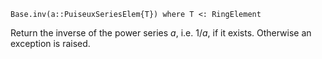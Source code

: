 ```
Base.inv(a::PuiseuxSeriesElem{T}) where T <: RingElement
```

Return the inverse of the power series $a$, i.e. $1/a$, if it exists. Otherwise an exception is raised.
